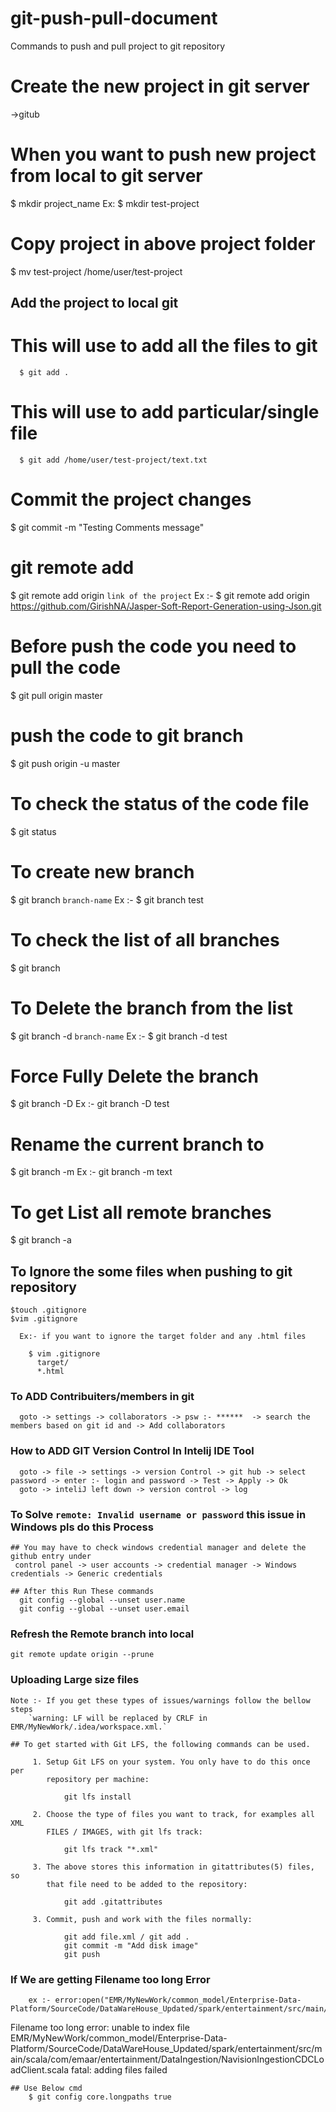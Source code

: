 # git-push-pull-document
Commands to push and pull project to git repository

# Create the new project in git server 
  ->gitub

# When you want to push new project from local to git server
  $ mkdir project_name
    Ex: $ mkdir test-project

# Copy project in above project folder
  $ mv test-project /home/user/test-project

## Add the project to local git 
   # This will use to add all the files to git 
      $ git add .
   # This will use to add particular/single file
      $ git add /home/user/test-project/text.txt 
      
# Commit the project changes
  $ git commit -m "Testing Comments message"
  
# git remote add 
  $ git remote add origin `link of the project`
   Ex :- $ git remote add origin https://github.com/GirishNA/Jasper-Soft-Report-Generation-using-Json.git
    
# Before push the code you need to pull the code
  $ git pull origin master
  
# push the code to git branch
  $ git push origin -u master
  
# To check the status of the code file
  $ git status
  
# To create new branch 
  $ git branch `branch-name`
    Ex :- $ git branch test
  
# To check the list of all branches 
  $ git branch 
  
# To Delete the branch from the list
  $ git branch -d `branch-name`
    Ex :- $ git branch -d test
    
# Force Fully Delete the branch 
  $ git branch -D <branch>
    Ex :- git branch -D test

# Rename the current branch to <branch>
  $ git branch -m <branch>
    Ex :- git branch -m text
  
# To get List all remote branches
  $ git branch -a
  
  
## To Ignore the some files when pushing to git repository

    $touch .gitignore
    $vim .gitignore
      
      Ex:- if you want to ignore the target folder and any .html files
    
        $ vim .gitignore
          target/
          *.html     
          
 ### To ADD Contribuiters/members in git
      goto -> settings -> collaborators -> psw :- ******  -> search the members based on git id and -> Add collaborators
      
### How to ADD GIT Version Control In Intelij IDE Tool
      goto -> file -> settings -> version Control -> git hub -> select password -> enter :- login and password -> Test -> Apply -> Ok
      goto -> inteliJ left down -> version control -> log 
     

### To Solve `remote: Invalid username or password` this issue in Windows pls do this Process
    ## You may have to check windows credential manager and delete the github entry under
     control panel -> user accounts -> credential manager -> Windows credentials -> Generic credentials

    ## After this Run These commands
      git config --global --unset user.name
      git config --global --unset user.email


### Refresh the Remote branch into local 
	git remote update origin --prune


### Uploading Large size files
	
	Note :- If you get these types of issues/warnings follow the bellow steps 
		`warning: LF will be replaced by CRLF in EMR/MyNewWork/.idea/workspace.xml.`	

	## To get started with Git LFS, the following commands can be used.

		 1. Setup Git LFS on your system. You only have to do this once per
		    repository per machine:

		        git lfs install

		 2. Choose the type of files you want to track, for examples all XML
		    FILES / IMAGES, with git lfs track:

		        git lfs track "*.xml"

		 3. The above stores this information in gitattributes(5) files, so
		    that file need to be added to the repository:

		        git add .gitattributes

		 3. Commit, push and work with the files normally:

		        git add file.xml / git add . 
		        git commit -m "Add disk image"
		        git push

### If We are getting Filename too long Error 
		ex :- error:open("EMR/MyNewWork/common_model/Enterprise-Data-Platform/SourceCode/DataWareHouse_Updated/spark/entertainment/src/main/scala/com/emaar/entertainment/DataIngestion/NavisionIngestionCDCLoadClient.scala"): 
Filename too long error: unable to index file EMR/MyNewWork/common_model/Enterprise-Data-Platform/SourceCode/DataWareHouse_Updated/spark/entertainment/src/main/scala/com/emaar/entertainment/DataIngestion/NavisionIngestionCDCLoadClient.scala
fatal: adding files failed 

	## Use Below cmd 
		$ git config core.longpaths true
